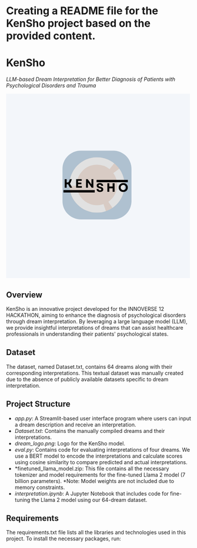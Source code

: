 # Creating a README file for the KenSho project based on the provided content.
# KenSho

*LLM-based Dream Interpretation for Better Diagnosis of Patients with Psychological Disorders and Trauma*

![KenSho](dream_logo.png)

## Overview

KenSho is an innovative project developed for the INNOVERSE 12 HACKATHON, aiming to enhance the diagnosis of psychological disorders through dream interpretation. By leveraging a large language model (LLM), we provide insightful interpretations of dreams that can assist healthcare professionals in understanding their patients' psychological states.

## Dataset

The dataset, named Dataset.txt, contains 64 dreams along with their corresponding interpretations. This textual dataset was manually created due to the absence of publicly available datasets specific to dream interpretation.

## Project Structure

- *app.py*: A Streamlit-based user interface program where users can input a dream description and receive an interpretation.
- *Dataset.txt*: Contains the manually compiled dreams and their interpretations.
- *dream_logo.png*: Logo for the KenSho model.
- *eval.py*: Contains code for evaluating interpretations of four dreams. We use a BERT model to encode the interpretations and calculate scores using cosine similarity to compare predicted and actual interpretations.
- *finetuned_llama_model.zip: This file contains all the necessary tokenizer and model requirements for the fine-tuned Llama 2 model (7 billion parameters). *Note: Model weights are not included due to memory constraints.
- *interpretation.ipynb*: A Jupyter Notebook that includes code for fine-tuning the Llama 2 model using our 64-dream dataset.

## Requirements

The requirements.txt file lists all the libraries and technologies used in this project. To install the necessary packages, run:
